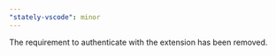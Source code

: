```yaml
---
"stately-vscode": minor
---
```


The requirement to authenticate with the extension has been removed.
